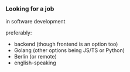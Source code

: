 ### Looking for a job
in software development

preferably:
- backend (though frontend is an option too)
- Golang (other options being JS/TS or Python)
- Berlin (or remote)
- english-speaking

<!--
**surmavagit/surmavagit** is a ✨ _special_ ✨ repository because its `README.md` (this file) appears on your GitHub profile.

Here are some ideas to get you started:

- 🔭 I’m currently working on ...
- 🌱 I’m currently learning ...
- 👯 I’m looking to collaborate on ...
- 🤔 I’m looking for help with ...
- 💬 Ask me about ...
- 📫 How to reach me: ...
- 😄 Pronouns: ...
- ⚡ Fun fact: ...
-->
